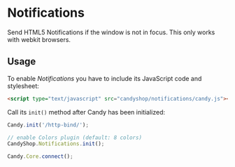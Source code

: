 # Notifications
Send HTML5 Notifications if the window is not in focus. This only works with webkit browsers.

## Usage
To enable *Notifications* you have to include its JavaScript code and stylesheet: 

```HTML
<script type="text/javascript" src="candyshop/notifications/candy.js"></script>
```

Call its `init()` method after Candy has been initialized: 

```JavaScript
Candy.init('/http-bind/');

// enable Colors plugin (default: 8 colors)
CandyShop.Notifications.init(); 

Candy.Core.connect();
```
